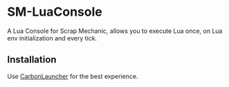 # SM-LuaConsole

A Lua Console for Scrap Mechanic, allows you to execute Lua once, on Lua env initialization and every tick.

## Installation

Use [CarbonLauncher](https://github.com/ScrappySM/CarbonLauncher) for the best experience.
